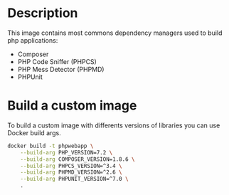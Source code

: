 
# Description

This image contains most commons dependency managers used to build php applications:

* Composer
* PHP Code Sniffer (PHPCS)
* PHP Mess Detector (PHPMD)
* PHPUnit

# Build a custom image

To build a custom image with differents versions of libraries you can use Docker build args.

```bash
docker build -t phpwebapp \
    --build-arg PHP_VERSION=7.2 \
    --build-arg COMPOSER_VERSION=1.8.6 \
    --build-arg PHPCS_VERSION=^3.4 \
    --build-arg PHPMD_VERSION=^2.6 \
    --build-arg PHPUNIT_VERSION=^7.0 \
    .
```
